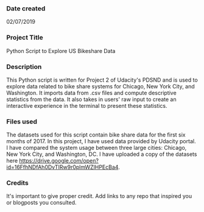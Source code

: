 ### Date created
02/07/2019

### Project Title
Python Script to Explore US Bikeshare Data

### Description
This Python script is written for Project 2 of Udacity's PDSND and is used to explore data related to bike share systems for Chicago, New York City, and Washington. It imports data from .csv files and compute descriptive statistics from the data. It also takes in users' raw input to create an interactive experience in the terminal to present these statistics.

### Files used
The datasets used for this script contain bike share data for the first six months of 2017. In this project, I have used data provided by Udacity portal. I have compared the system usage between three large cities: Chicago, New York City, and Washington, DC. I have uploaded a copy of the datasets here https://drive.google.com/open?id=16FfhNDfAh0DvTIRw9r0plmWZlHPEcBa4.

### Credits
It's important to give proper credit. Add links to any repo that inspired you or blogposts you consulted.
